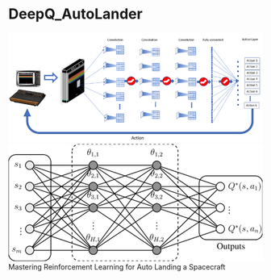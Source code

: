 # DeepQ_AutoLander
![](deepq.png)
![](math_deepq.png)
Mastering Reinforcement Learning for Auto Landing a Spacecraft
